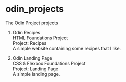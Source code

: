# odin_projects
The Odin Project projects  

1. Odin Recipes  
HTML Foundations Project  
Project: Recipes  
A simple website containing some recipes that I like.  
  
2. Odin Landing Page  
CSS & Flexbox Foundations Project  
Project: Landing Page  
A simple landing page.  